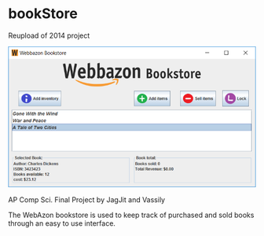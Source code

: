 bookStore
=========
Reupload of 2014 project

![](bookStore/screenshot.png)


AP Comp Sci. Final Project
by JagJit and Vassily

The WebAzon bookstore is used to keep track of purchased and sold books through an easy to use interface.
